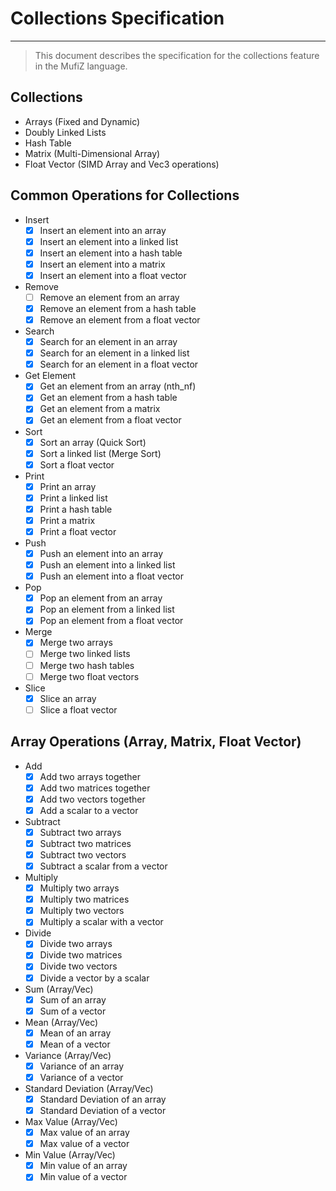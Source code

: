 # Collections Specification

---

> This document describes the specification for the collections feature in the MufiZ language.

## Collections

- Arrays (Fixed and Dynamic)
- Doubly Linked Lists
- Hash Table
- Matrix (Multi-Dimensional Array)
- Float Vector (SIMD Array and Vec3 operations)

## Common Operations for Collections

- Insert
  - [X] Insert an element into an array
  - [X] Insert an element into a linked list
  - [X] Insert an element into a hash table
  - [X] Insert an element into a matrix
  - [X] Insert an element into a float vector
- Remove
  - [ ] Remove an element from an array
  - [X] Remove an element from a hash table
  - [X] Remove an element from a float vector
- Search
  - [X] Search for an element in an array
  - [X] Search for an element in a linked list
  - [X] Search for an element in a float vector
- Get Element
  - [X] Get an element from an array (nth_nf)
  - [X] Get an element from a hash table
  - [X] Get an element from a matrix
  - [X] Get an element from a float vector
- Sort
  - [X] Sort an array (Quick Sort)
  - [X] Sort a linked list (Merge Sort)
  - [X] Sort a float vector
- Print
  - [X] Print an array
  - [X] Print a linked list
  - [X] Print a hash table
  - [X] Print a matrix
  - [X] Print a float vector
- Push
  - [X] Push an element into an array
  - [X] Push an element into a linked list
  - [X] Push an element into a float vector
- Pop
  - [X] Pop an element from an array
  - [X] Pop an element from a linked list
  - [X] Pop an element from a float vector
- Merge
  - [X] Merge two arrays
  - [ ] Merge two linked lists
  - [ ] Merge two hash tables
  - [ ] Merge two float vectors
- Slice
  - [X] Slice an array
  - [ ] Slice a float vector

## Array Operations (Array, Matrix, Float Vector)

- Add
  - [X] Add two arrays together
  - [X] Add two matrices together
  - [X] Add two vectors together
  - [X] Add a scalar to a vector
- Subtract
  - [X] Subtract two arrays
  - [X] Subtract two matrices
  - [X] Subtract two vectors
  - [X] Subtract a scalar from a vector
- Multiply
  - [X] Multiply two arrays
  - [X] Multiply two matrices
  - [X] Multiply two vectors
  - [X] Multiply a scalar with a vector
- Divide
  - [X] Divide two arrays
  - [X] Divide two matrices
  - [X] Divide two vectors
  - [X] Divide a vector by a scalar
- Sum (Array/Vec)
  - [X] Sum of an array
  - [X] Sum of a vector
- Mean (Array/Vec)
  - [X] Mean of an array
  - [X] Mean of a vector
- Variance (Array/Vec)
  - [X] Variance of an array
  - [X] Variance of a vector
- Standard Deviation (Array/Vec)
  - [X] Standard Deviation of an array
  - [X] Standard Deviation of a vector
- Max Value (Array/Vec)
  - [X] Max value of an array
  - [X] Max value of a vector
- Min Value (Array/Vec)
  - [X] Min value of an array
  - [X] Min value of a vector